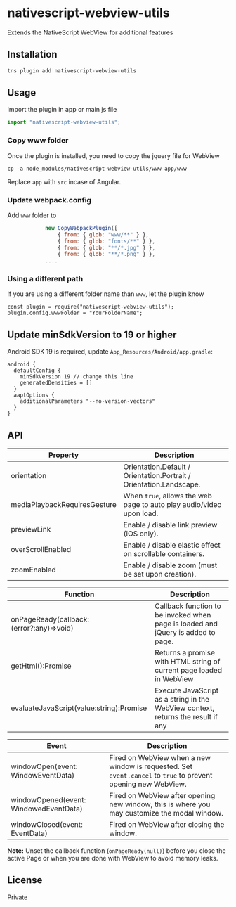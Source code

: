 # nativescript-webview-utils

Extends the NativeScript WebView for additional features

## Installation

```javascript
tns plugin add nativescript-webview-utils
```

## Usage

Import the plugin in app or main js file

```javascript
import "nativescript-webview-utils";
```

### Copy www folder

Once the plugin is installed, you need to copy the jquery file for WebView

```
cp -a node_modules/nativescript-webview-utils/www app/www
```

Replace `app` with `src` incase of Angular.

### Update webpack.config

Add `www` folder to

```javascript
            new CopyWebpackPlugin([
                { from: { glob: "www/**" } },
                { from: { glob: "fonts/**" } },
                { from: { glob: "**/*.jpg" } },
                { from: { glob: "**/*.png" } },
            ....
```

### Using a different path

If you are using a different folder name than `www`, let the plugin know

```
const plugin = require("nativescript-webview-utils");
plugin.config.wwwFolder = "YourFolderName";
```

## Update minSdkVersion to 19 or higher

Android SDK 19 is required, update `App_Resources/Android/app.gradle`:

```
android {
  defaultConfig {
    minSdkVersion 19 // change this line
    generatedDensities = []
  }
  aaptOptions {
    additionalParameters "--no-version-vectors"
  }
}
```

## API

| Property                     | Description                                                          |
| ---------------------------- | -------------------------------------------------------------------- |
| orientation                  | Orientation.Default / Orientation.Portrait / Orientation.Landscape.  |
| mediaPlaybackRequiresGesture | When `true`, allows the web page to auto play audio/video upon load. |
| previewLink                  | Enable / disable link preview (iOS only).                            |
| overScrollEnabled            | Enable / disable elastic effect on scrollable containers.            |
| zoomEnabled                  | Enable / disable zoom (must be set upon creation).                   |

| Function                                  | Description                                                                      |
| ----------------------------------------- | -------------------------------------------------------------------------------- |
| onPageReady(callback: (error?:any)=>void) | Callback function to be invoked when page is loaded and jQuery is added to page. |
| getHtml():Promise                         | Returns a promise with HTML string of current page loaded in WebView             |
| evaluateJavaScript(value:string):Promise  | Execute JavaScript as a string in the WebView context, returns the result if any |

| Event                                  | Description                                                                                                   |
| -------------------------------------- | ------------------------------------------------------------------------------------------------------------- |
| windowOpen(event: WindowEventData)     | Fired on WebView when a new window is requested. Set `event.cancel` to `true` to prevent opening new WebView. |
| windowOpened(event: WindowedEventData) | Fired on WebView after opening new window, this is where you may customize the modal window.                  |
| windowClosed(event: EventData)         | Fired on WebView after closing the window.                                                                    |

**Note:** Unset the callback function (`onPageReady(null)`) before you close the active Page or when you are done with WebView to avoid memory leaks.

## License

Private
